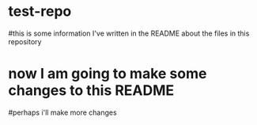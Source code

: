 # test-repo
#this is some information I've written in the README about the files in this repository
# now I am going to make some changes to this README
#perhaps i'll make more changes
